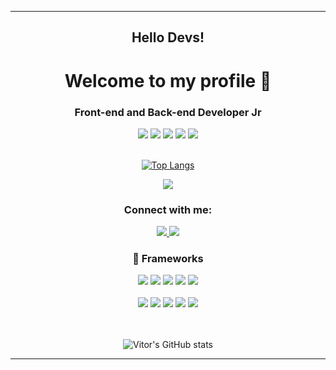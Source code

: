 --------------------------------------------------------------------------------------------------------------------------

<h2 align="center">Hello Devs!</h1>

<h1 align="center">Welcome to my profile 👋</h1>

<h3 align="center">Front-end and Back-end Developer Jr</h3>



 <div align="center">

  <span>

   <img src="https://img.shields.io/badge/JavaScript-F7DF1E?style=for-the-badge&logo=javascript&logoColor=black"/>

   <img src="https://img.shields.io/badge/HTML5-E34F26?style=for-the-badge&logo=html5&logoColor=white"/>

   <img src="https://img.shields.io/badge/CSS3-1572B6?style=for-the-badge&logo=css3&logoColor=white"/>

   <img src="https://img.shields.io/badge/TypeScript-007ACC?style=for-the-badge&logo=typescript&logoColor=white"/>

   <img src="https://img.shields.io/badge/C%23-239120?style=for-the-badge&logo=c-sharp&logoColor=white"/>

  </span>

 </div>

</br>



<div align="center">

[![Top Langs](https://github-readme-stats.vercel.app/api/top-langs/?username=ralfprezia&layout=compact&theme=tokyonight)](https://github.com/ralfprezia/github-readme-stats)

</div>







<div align="center">

 <a class="url" href="mailto:hugo.veigav@gmail.com">
  <img src="https://img.shields.io/badge/Gmail-D14836?style=for-the-badge&logo=gmail&logoColor=white" />
 </a>

</div>




 <h3 align="center">Connect with me:</h3>


 <div align="center">
   <a class="url" href="https://www.linkedin.com/in/vitor-hugo-072177161/"> 
     <img src="https://img.shields.io/badge/LinkedIn-0077B5?style=for-the-badge&logo=linkedin&logoColor=white" />
   </a>

   <a class="url" href="https://api.whatsapp.com/send?phone=5516992696840/"> 
    <img src="https://img.shields.io/badge/WhatsApp-25D366?style=for-the-badge&logo=whatsapp&logoColor=white" />
   </a>
  </div>

  





<h3 align="center"> 🚀 Frameworks </h3>

<div align="center">

 <span>

  <img src="https://img.shields.io/badge/React-20232A?style=for-the-badge&logo=react&logoColor=61DAFB"/>

  <img src="https://img.shields.io/badge/Sass-CC6699?style=for-the-badge&logo=sass&logoColor=white"/>

  <img src="https://img.shields.io/badge/.NET-512BD4?style=for-the-badge&logo=dotnet&logoColor=white"/>

  <img src="https://img.shields.io/badge/Yarn-2C8EBB?style=for-the-badge&logo=yarn&logoColor=white"/>

  <img src="https://img.shields.io/badge/Node.js-339933?style=for-the-badge&logo=nodedotjs&logoColor=white"/>

 </span>

</div>



</br>



<div align="center">

 <span>  

  <img src="https://img.shields.io/badge/NuGet-004880?style=for-the-badge&logo=nuget&logoColor=white"/>

  <img src="https://img.shields.io/badge/Bootstrap-563D7C?style=for-the-badge&logo=bootstrap&logoColor=white"/>  

  <img src="https://img.shields.io/badge/Postman-FF6C37?style=for-the-badge&logo=Postman&logoColor=white"/>

  <img src="https://img.shields.io/badge/firebase-ffca28?style=for-the-badge&logo=firebase&logoColor=black"/>  

  <img src="https://img.shields.io/badge/Docker-2CA5E0?style=for-the-badge&logo=docker&logoColor=white"/>

 </span>

</div>



</br>



</br>





<div align="center">

  

![Vitor's GitHub stats](https://github-readme-stats.vercel.app/api?username=ralfprezia&show_icons=true&theme=tokyonight)



</div>

--------------------------------------------------------------------------------------------------------------------------
